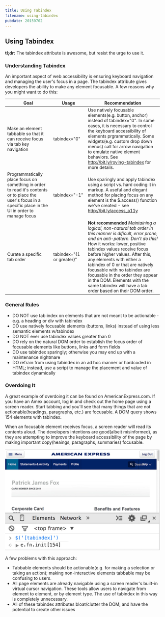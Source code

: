 ```yaml
---
title: Using Tabindex
filename: using-tabindex
pubdate: 20150702
---
```


## Using Tabindex

__tl;dr:__ The tabindex attribute is awesome, but resist the urge to use it.


### Understanding Tabindex

An important aspect of web accessibility is ensuring keyboard navigation and managing the user's focus in a page. The tabindex attribute gives developers the ability to make any element focusable. A few reasons why you might want to do this:


| Goal            | Usage     | Recommendation                
|-----------------|-----------|-------------------------------
| Make an element tabbable so that it can receive focus via tab key navigation  | tabindex="0" | Use natively focusable elements(e.g. button, anchor) instead of tabindex="0". In some cases, it is necessary to control the keyboard accessibility of elements prgrammatically. Some widgets(e.g. custom drop down menus) call for arrow navigation to emulate native element behaviors. See http://bit.ly/roving-tabindex for more details.
| Programmatically place focus on something in order to read it's contents or to place the user's focus in a specific place in the UI in order to manage focus | tabindex="-1"| Use sparingly and apply tabindex using a script vs. hard coding it in markup. A useful and elegant method for placing focus on any element is the $.access() function we've created - see http://bit.ly/access_a11y
| Curate a specific tab order | tabindex="{1 or greater}" | __Not recommended__ _Maintaining a logical, non-natural tab order in this manner is dificult, error prone, and an anti-pattern. Don't do this!_ How it works: lower, positive tabindex values receive focus before higher values. After this, any elements with either a tabindex of 0 or that are natively focusable with no tabindex are focusable in the order they appear in the DOM. Elements with the same tabindex will have a tab order based on their DOM order.




### General Rules

- DO NOT use tab index on elements that are not meant to be actionable  - e.g. a heading or div with tabindex
- DO use natively focusable elements (buttons, links) instead of using less semantic elements w/tabindex
- DO NOT ever use tabindex values greater than 0
- DO rely on the natural DOM order to establish the focus order of focusable elements like buttons, links and form fields
- DO use tabindex sparingly; otherwise you may end up with a maintenance nightmare
- DO refrain from using tabindex in an ad hoc manner or hardcoded in HTML; instead, use a script to manage the placement and value of tabindex dynamically


### Overdoing It

A great example of overdoing it can be found on AmericanExpress.com. If you have an Amex account, log in and check out the home page using a screen reader. Start tabbing and you'll see that many things that are not actionable(headings, paragraphs, etc.) are focusable. A DOM query shows 154 elements with tabindex.

When an focusable element receives focus, a screen reader will read its contents aloud. The developers intentions are good(albeit misinformed), as they are attempting to improve the keyboard accessibility of the page by making important copy(heaings, paragraphs, summaries) focusable.


![A screen shot of the American Express web site showing 154 instances of tabidex in the DOM](/img/amex.jpg)


A few problems with this approach:

- Tabbable elements should be actionable(e.g. for making a selection or taking an action); making non-interactive elements tabbable may be confusing to users.
- All page elements are already navigable using a screen reader's built-in virtual cursor navigation. These tools allow users to navigate from element to element, or by element type. The use of tabindex in this way is completely unnecessary.
- All of these tabindex attributes bloat/clutter the DOM, and have the potential to create other issues

